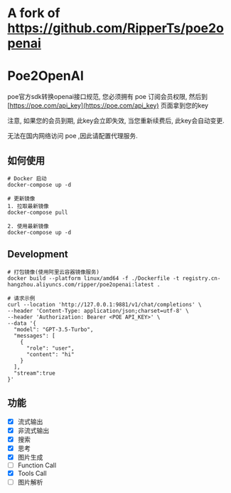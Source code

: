 # A fork of https://github.com/RipperTs/poe2openai

# Poe2OpenAI

poe官方sdk转换openai接口规范, 您必须拥有 poe 订阅会员权限, 然后到 [https://poe.com/api_key](https://poe.com/api_key) 页面拿到您的key   

注意, 如果您的会员到期, 此key会立即失效, 当您重新续费后, 此key会自动变更.   

无法在国内网络访问 poe ,因此请配置代理服务.

## 如何使用

```shell
# Docker 启动
docker-compose up -d

# 更新镜像
1. 拉取最新镜像
docker-compose pull

2. 使用最新镜像
docker-compose up -d
```

## Development

```shell
# 打包镜像(使用阿里云容器镜像服务)
docker build --platform linux/amd64 -f ./Dockerfile -t registry.cn-hangzhou.aliyuncs.com/ripper/poe2openai:latest .
```

```shell
# 请求示例
curl --location 'http://127.0.0.1:9881/v1/chat/completions' \
--header 'Content-Type: application/json;charset=utf-8' \
--header 'Authorization: Bearer <POE API_KEY>' \
--data '{
  "model": "GPT-3.5-Turbo",
  "messages": [
    {
      "role": "user",
      "content": "hi"
    }
  ],
  "stream":true
}'
```

## 功能

- [x] 流式输出
- [x] 非流式输出
- [x] 搜索
- [x] 思考
- [x] 图片生成
- [ ] Function Call
- [x] Tools Call
- [ ] 图片解析
